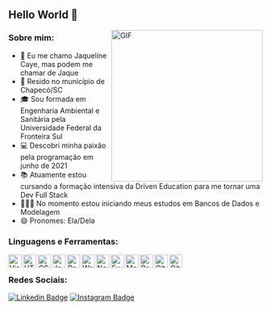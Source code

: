 ## Hello World 👋

<img align="right" alt="GIF" src="https://rck.imgix.net/vtGC59iQ50CPrEz2aLNKSw/images/sAGiHOO2pEiTU4AJCZZteA.gif" width="300"/>

### Sobre mim:
 - 👤 Eu me chamo Jaqueline Caye, mas podem me chamar de Jaque
 - 📌 Resido no município de Chapecó/SC
 - 🎓 Sou formada em Engenharia Ambiental e Sanitária pela Universidade Federal da Fronteira Sul
 - 💻 Descobri minha paixão pela programação em junho de 2021
 - 📚 Atuamente estou cursando a formação intensiva da Driven Education para me tornar uma Dev Full Stack
 - 👩🏽‍💻 No momento estou iniciando meus estudos em Bancos de Dados e Modelagem
 - 😄 Pronomes: Ela/Dela

### Linguagens e Ferramentas:
<img align="left" alt="Visual Studio Code" width="26px" src="https://www.svgrepo.com/show/354522/visual-studio-code.svg" />
<img align="left" alt="HTML5" width="26px" src="https://www.svgrepo.com/show/349402/html5.svg" />
<img align="left" alt="CSS3" width="26px" src="https://www.svgrepo.com/show/373535/css.svg" />
<img align="left" alt="JavaScript" width="26px" src="https://www.svgrepo.com/show/355081/js.svg" />
<img align="left" alt="React" width="26px" src="https://www.svgrepo.com/show/354259/react.svg" />
<img align="left" alt="WebPack" width="26px" src="https://www.svgrepo.com/show/354552/webpack.svg" />
<img align="left" alt="NodeJS" width="26px" src="https://www.svgrepo.com/show/354119/nodejs-icon.svg" />
<img align="left" alt="Express" width="26px" src="https://www.svgrepo.com/show/330398/express.svg" />
<img align="left" alt="MongoDB" width="26px" src="https://www.svgrepo.com/show/373845/mongo.svg" />
<img align="left" alt="PostgreSQL" width="26px" src="https://www.svgrepo.com/show/354200/postgresql.svg" />
<img align="left" alt="Git" width="26px" src="https://www.svgrepo.com/show/353782/git-icon.svg" />
<img align="left" alt="GitHub" width="26px" src="https://www.svgrepo.com/show/341847/github.svg" />

<br/>

### Redes Sociais:
[![Linkedin Badge](https://img.shields.io/badge/-LinkedIn-blue?style=for-the-badge&logo=Linkedin&logoColor=white&link=https://www.linkedin.com/in/jaqueline-caye-614449137/)](https://www.linkedin.com/in/jaqueline-caye-614449137/)
[![Instagram Badge](https://img.shields.io/badge/Instagram-E4405F?style=for-the-badge&logo=instagram&logoColor=white&link=https://www.instagram.com/jaquecaye/?hl=pt)](https://www.instagram.com/jaquecaye/?hl=pt)
